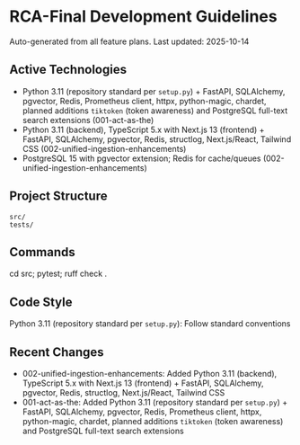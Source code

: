 # RCA-Final Development Guidelines

Auto-generated from all feature plans. Last updated: 2025-10-14

## Active Technologies
- Python 3.11 (repository standard per `setup.py`) + FastAPI, SQLAlchemy, pgvector, Redis, Prometheus client, httpx, python-magic, chardet, planned additions `tiktoken` (token awareness) and PostgreSQL full-text search extensions (001-act-as-the)
- Python 3.11 (backend), TypeScript 5.x with Next.js 13 (frontend) + FastAPI, SQLAlchemy, pgvector, Redis, structlog, Next.js/React, Tailwind CSS (002-unified-ingestion-enhancements)
- PostgreSQL 15 with pgvector extension; Redis for cache/queues (002-unified-ingestion-enhancements)

## Project Structure
```
src/
tests/
```

## Commands
cd src; pytest; ruff check .

## Code Style
Python 3.11 (repository standard per `setup.py`): Follow standard conventions

## Recent Changes
- 002-unified-ingestion-enhancements: Added Python 3.11 (backend), TypeScript 5.x with Next.js 13 (frontend) + FastAPI, SQLAlchemy, pgvector, Redis, structlog, Next.js/React, Tailwind CSS
- 001-act-as-the: Added Python 3.11 (repository standard per `setup.py`) + FastAPI, SQLAlchemy, pgvector, Redis, Prometheus client, httpx, python-magic, chardet, planned additions `tiktoken` (token awareness) and PostgreSQL full-text search extensions

<!-- MANUAL ADDITIONS START -->
<!-- MANUAL ADDITIONS END -->

